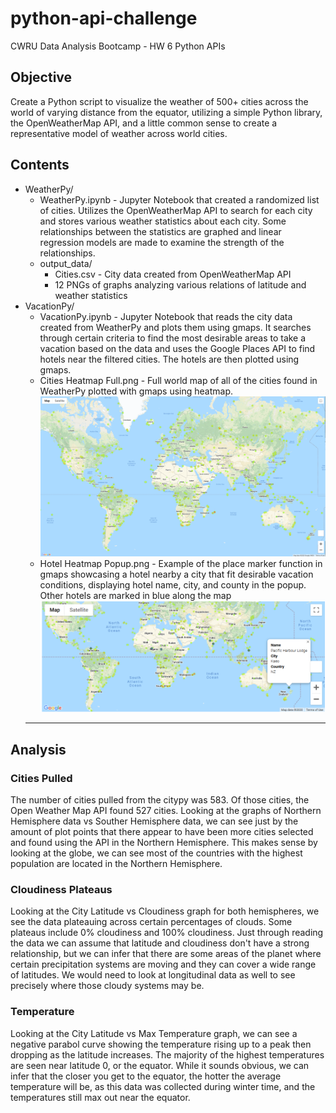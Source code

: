 # python-api-challenge
CWRU Data Analysis Bootcamp - HW 6 Python APIs

## Objective
Create a Python script to visualize the weather of 500+ cities across the world of varying distance from the equator, utilizing a simple Python library, the OpenWeatherMap API, and a little common sense to create a representative model of weather across world cities.

## Contents
* WeatherPy/
  * WeatherPy.ipynb - Jupyter Notebook that created a randomized list of cities. Utilizes the OpenWeatherMap API to search for each city and stores various weather statistics about each city. Some relationships between the statistics are graphed and linear regression models are made to examine the strength of the relationships.
  * output_data/
    * Cities.csv - City data created from OpenWeatherMap API
    * 12 PNGs of graphs analyzing various relations of latitude and weather statistics
* VacationPy/
  * VacationPy.ipynb - Jupyter Notebook that reads the city data created from WeatherPy and plots them using gmaps. It searches through certain criteria to find the most desirable areas to take a vacation based on the data and uses the Google Places API to find hotels near the filtered cities. The hotels are then plotted using gmaps.
  * Cities Heatmap Full.png - Full world map of all of the cities found in WeatherPy plotted with gmaps using heatmap.
  ![heatmap](/VacationPy/Cities%20Heatmap%20Full.PNG)
  * Hotel Heatmap Popup.png - Example of the place marker function in gmaps showcasing a hotel nearby a city that fit desirable vacation conditions, displaying hotel name, city, and county in the popup. Other hotels are marked in blue along the map
  ![hotelmap](/VacationPy/Hotel%20Heatmap%20Popup.png)
  --------------------------------------------
 ## Analysis
 
 ### Cities Pulled

The number of cities pulled from the citypy was 583. Of those cities, the Open Weather Map API found 527 cities. Looking at the graphs of Northern Hemisphere data vs Souther Hemisphere data, we can see just by the amount of plot points that there appear to have been more cities selected and found using the API in the Northern Hemisphere. This makes sense by looking at the globe, we can see most of the countries with the highest population are located in the Northern Hemisphere.
### Cloudiness Plateaus

Looking at the City Latitude vs Cloudiness graph for both hemispheres, we see the data plateauing across certain percentages of clouds. Some plateaus include 0% cloudiness and 100% cloudiness. Just through reading the data we can assume that latitude and cloudiness don't have a strong relationship, but we can infer that there are some areas of the planet where certain precipitation systems are moving and they can cover a wide range of latitudes. We would need to look at longitudinal data as well to see precisely where those cloudy systems may be.
### Temperature

Looking at the City Latitude vs Max Temperature graph, we can see a negative parabol curve showing the temperature rising up to a peak then dropping as the latitude increases. The majority of the highest temperatures are seen near latitude 0, or the equator. While it sounds obvious, we can infer that the closer you get to the equator, the hotter the average temperature will be, as this data was collected during winter time, and the temperatures still max out near the equator.
